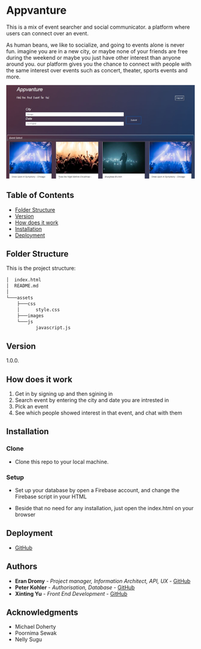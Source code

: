 # Appvanture
This is a mix of event searcher and social communicator. a platform where users can connect over an event.

As human beans, we like to socialize, and going to events alone is never fun.
imagine you are in a new city, or maybe none of your friends are free during the weekend or maybe you just have other interest than anyone around you. our platform gives you the chance to connect with people with the same interest over events such as concert, theater, sports events and more.

<img src="./assets/images/picweb.jpg">

## Table of Contents

- [Folder Structure](#folder-structure)
- [Version](#version)
- [How does it work](#how-does-it-work)
- [Installation](#installation)
- [Deployment](#deployment)

## Folder Structure

This is the project structure:

```
│  index.html
│  README.md
│
└───assets
    ├───css
    │      style.css
    ├───images
    └───js
           javascript.js
```

## Version

1.0.0.

## How does it work

1. Get in by signing up and then sgining in
2. Search event by entering the city and date you are intrested in
3. Pick an event
4. See which people showed interest in that event, and chat with them

## Installation

### Clone

- Clone this repo to your local machine. 

### Setup

- Set up your database by open a Firebase account, and change the Firebase script in your HTML

- Beside that no need for any installation, just open the index.html on your browser

## Deployment

* [GitHub](https://erandro.github.io/Appvanture/)

## Authors

* **Eran Dromy** - *Project manager, Information Architect, API, UX* - [GitHub](https://github.com/erandro)
* **Peter Kohler** - *Authorisation, Database* - [GitHub](https://github.com/peterkohler95)
* **Xinting Yu** - *Front End Development* - [GitHub](https://github.com/xintingyu0828)

## Acknowledgments

* Michael Doherty
* Poornima Sewak
* Nelly Sugu